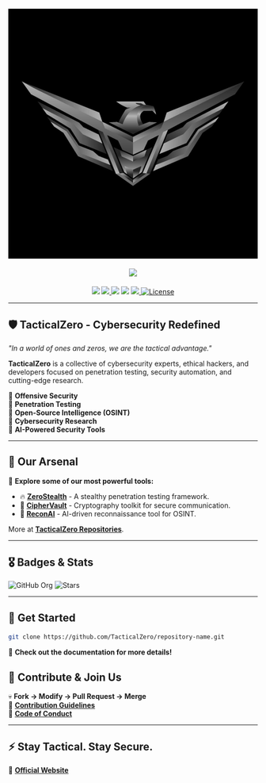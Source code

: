 
<p align="center">
   <a rel="tacticalzero-website" href="https://tacticalzero.com/">
   	<img src="TacticalZero.jpg" width="1005">
   </a>
   </br></br>
   <img src="http://profile-counter.glitch.me/tacticalzero-profile-counter/count.svg" width="360">
   </br></br>
   <img src="https://badges.frapsoft.com/os/v1/open-source.png?v=103"></img>
   <a ref="github-action" href="https://github.com/TacticalZero/TacticalZero.github.io/actions/workflows/deploy-docs.yml">
	<img src="https://github.com/TacticalZero/TacticalZero.github.io/actions/workflows/deploy-docs.yml/badge.svg"></img>
   </a>
   <img src="https://img.shields.io/github/commit-activity/m/TacticalZero/TacticalZero.github.io?color=ff69b4"></img>
   <img src="https://img.shields.io/github/repo-size/TacticalZero/TacticalZero.github.io"></img>
   <a ref="vuepress-theme" href="https://theme-hope.vuejs.press">
        <img src="https://img.shields.io/badge/vuepress%20theme-Hope-green"></img>
   </a>
   <a rel="license" href="http://creativecommons.org/licenses/by-nc-sa/4.0/">
        <img alt="License" style="border-width:0" height="21" src="https://i.creativecommons.org/l/by-nc-sa/4.0/88x31.png"/>
   </a>
</p>

---

## 🛡️ **TacticalZero - Cybersecurity Redefined**
_"In a world of ones and zeros, we are the tactical advantage."_

**TacticalZero** is a collective of cybersecurity experts, ethical hackers, and developers focused on penetration testing, security automation, and cutting-edge research.

🔹 **Offensive Security**  
🔹 **Penetration Testing**  
🔹 **Open-Source Intelligence (OSINT)**  
🔹 **Cybersecurity Research**  
🔹 **AI-Powered Security Tools**  

---

## 🚀 **Our Arsenal**
🔽 **Explore some of our most powerful tools:**

- 🔥 **[ZeroStealth](https://github.com/TacticalZero/ZeroStealth)** - A stealthy penetration testing framework.
- 🔐 **[CipherVault](https://github.com/TacticalZero/CipherVault)** - Cryptography toolkit for secure communication.
- 🤖 **[ReconAI](https://github.com/TacticalZero/ReconAI)** - AI-driven reconnaissance tool for OSINT.

More at **[TacticalZero Repositories](https://github.com/TacticalZero)**.

---

## 🎖 **Badges & Stats**
![GitHub Org](https://img.shields.io/badge/TacticalZero-Organization-blue?style=for-the-badge&logo=github)
![Stars](https://img.shields.io/github/stars/TacticalZero?style=for-the-badge)

---

## 🏁 **Get Started**
```bash
git clone https://github.com/TacticalZero/repository-name.git
```

📌 **Check out the documentation for more details!**  



## 🤝 **Contribute & Join Us**
💀 **Fork → Modify → Pull Request → Merge**  
📜 **[Contribution Guidelines](https://github.com/TacticalZero/.github/blob/main/CONTRIBUTING.md)**  
🚨 **[Code of Conduct](https://github.com/TacticalZero/.github/blob/main/CODE_OF_CONDUCT.md)**  

---

## ⚡ **Stay Tactical. Stay Secure.**
🔗 **[Official Website](https://tacticalzero.com)**  
